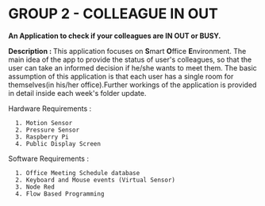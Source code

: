 
<h1>GROUP 2 - COLLEAGUE IN OUT</h1>

<b>An Application to check if your colleagues are IN OUT or BUSY.</b> 

<b>Description : </b>
      This application focuses on <b>S</b>mart <b>O</b>ffice <b>E</b>nvironment. The main idea of the app to provide the status of  user's colleagues, so that the user can take an informed decision if he/she wants to meet them. The basic assumption of this application is that each user has a single room for themselves(in his/her office).Further workings of the application is provided in detail inside each week's folder update.

Hardware Requirements : 

      1. Motion Sensor
      2. Pressure Sensor
      3. Raspberry Pi
      4. Public Display Screen
      
Software Requirements :

      1. Office Meeting Schedule database
      2. Keyboard and Mouse events (Virtual Sensor)
      3. Node Red
      4. Flow Based Programming


